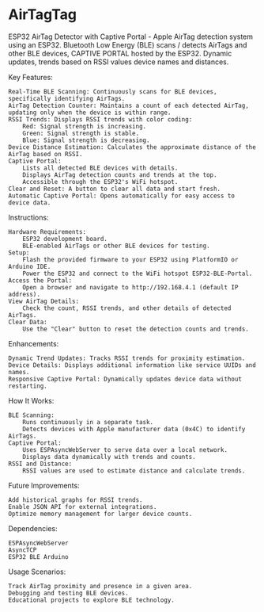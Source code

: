 # AirTagTag
ESP32 AirTag Detector with Captive Portal -  Apple AirTag detection system using an ESP32. Bluetooth Low Energy (BLE) scans / detects AirTags and other BLE devices, CAPTIVE PORTAL hosted by the ESP32. Dynamic updates, trends based on RSSI values device names and distances.

Key Features:

    Real-Time BLE Scanning: Continuously scans for BLE devices, specifically identifying AirTags.
    AirTag Detection Counter: Maintains a count of each detected AirTag, updating only when the device is within range.
    RSSI Trends: Displays RSSI trends with color coding:
        Red: Signal strength is increasing.
        Green: Signal strength is stable.
        Blue: Signal strength is decreasing.
    Device Distance Estimation: Calculates the approximate distance of the AirTag based on RSSI.
    Captive Portal:
        Lists all detected BLE devices with details.
        Displays AirTag detection counts and trends at the top.
        Accessible through the ESP32's WiFi hotspot.
    Clear and Reset: A button to clear all data and start fresh.
    Automatic Captive Portal: Opens automatically for easy access to device data.

Instructions:

    Hardware Requirements:
        ESP32 development board.
        BLE-enabled AirTags or other BLE devices for testing.
    Setup:
        Flash the provided firmware to your ESP32 using PlatformIO or Arduino IDE.
        Power the ESP32 and connect to the WiFi hotspot ESP32-BLE-Portal.
    Access the Portal:
        Open a browser and navigate to http://192.168.4.1 (default IP address).
    View AirTag Details:
        Check the count, RSSI trends, and other details of detected AirTags.
    Clear Data:
        Use the "Clear" button to reset the detection counts and trends.

Enhancements:

    Dynamic Trend Updates: Tracks RSSI trends for proximity estimation.
    Device Details: Displays additional information like service UUIDs and names.
    Responsive Captive Portal: Dynamically updates device data without restarting.

How It Works:

    BLE Scanning:
        Runs continuously in a separate task.
        Detects devices with Apple manufacturer data (0x4C) to identify AirTags.
    Captive Portal:
        Uses ESPAsyncWebServer to serve data over a local network.
        Displays data dynamically with trends and counts.
    RSSI and Distance:
        RSSI values are used to estimate distance and calculate trends.

Future Improvements:

    Add historical graphs for RSSI trends.
    Enable JSON API for external integrations.
    Optimize memory management for larger device counts.

Dependencies:

    ESPAsyncWebServer
    AsyncTCP
    ESP32 BLE Arduino

Usage Scenarios:

    Track AirTag proximity and presence in a given area.
    Debugging and testing BLE devices.
    Educational projects to explore BLE technology.
